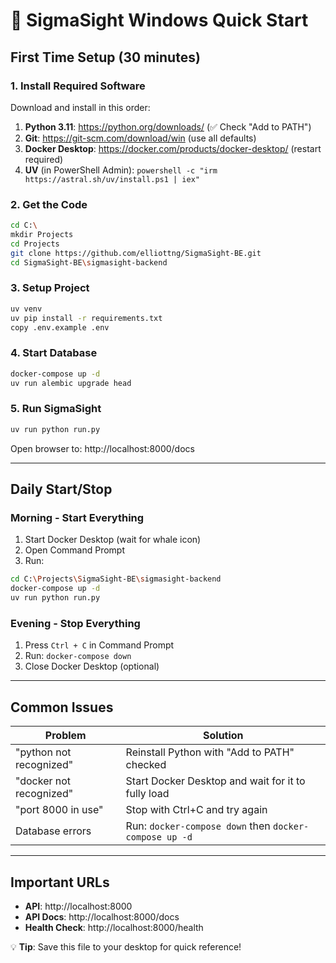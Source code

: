 # 🚀 SigmaSight Windows Quick Start

## First Time Setup (30 minutes)

### 1. Install Required Software
Download and install in this order:
1. **Python 3.11**: https://python.org/downloads/ (✅ Check "Add to PATH")
2. **Git**: https://git-scm.com/download/win (use all defaults)
3. **Docker Desktop**: https://docker.com/products/docker-desktop/ (restart required)
4. **UV** (in PowerShell Admin): `powershell -c "irm https://astral.sh/uv/install.ps1 | iex"`

### 2. Get the Code
```bash
cd C:\
mkdir Projects
cd Projects
git clone https://github.com/elliottng/SigmaSight-BE.git
cd SigmaSight-BE\sigmasight-backend
```

### 3. Setup Project
```bash
uv venv
uv pip install -r requirements.txt
copy .env.example .env
```

### 4. Start Database
```bash
docker-compose up -d
uv run alembic upgrade head
```

### 5. Run SigmaSight
```bash
uv run python run.py
```
Open browser to: http://localhost:8000/docs

---

## Daily Start/Stop

### Morning - Start Everything
1. Start Docker Desktop (wait for whale icon)
2. Open Command Prompt
3. Run:
```bash
cd C:\Projects\SigmaSight-BE\sigmasight-backend
docker-compose up -d
uv run python run.py
```

### Evening - Stop Everything
1. Press `Ctrl + C` in Command Prompt
2. Run: `docker-compose down`
3. Close Docker Desktop (optional)

---

## Common Issues

| Problem | Solution |
|---------|----------|
| "python not recognized" | Reinstall Python with "Add to PATH" checked |
| "docker not recognized" | Start Docker Desktop and wait for it to fully load |
| "port 8000 in use" | Stop with Ctrl+C and try again |
| Database errors | Run: `docker-compose down` then `docker-compose up -d` |

---

## Important URLs
- **API**: http://localhost:8000
- **API Docs**: http://localhost:8000/docs
- **Health Check**: http://localhost:8000/health

💡 **Tip**: Save this file to your desktop for quick reference!
